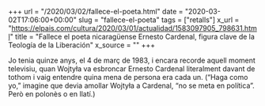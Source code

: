 +++
url = "/2020/03/02/fallece-el-poeta.html"
date = "2020-03-02T17:06:00+00:00"
slug = "fallece-el-poeta"
tags = ["retalls"]
x_url = "https://elpais.com/cultura/2020/03/01/actualidad/1583097905_798631.html"
title = "Fallece el poeta nicaragüense Ernesto Cardenal, figura clave de la Teología de la Liberación"
x_source = ""
+++


Jo tenia quinze anys, el 4 de març de 1983, i encara recorde aquell moment televisiu, quan Wojtyła va esbroncar Ernesto Cardenal literalment davant de tothom i vaig entendre quina mena de persona era cada un. (“Haga como yo,” imagine que devia amollar Wojtyła a Cardenal, “no se meta en política”. Però en polonès o en llatí.)
